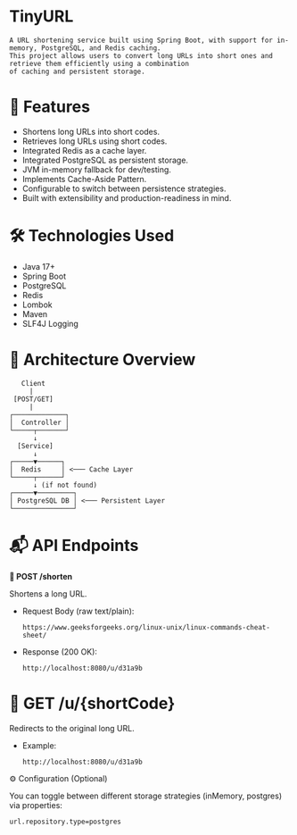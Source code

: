 
# TinyURL

    A URL shortening service built using Spring Boot, with support for in-memory, PostgreSQL, and Redis caching. 
    This project allows users to convert long URLs into short ones and retrieve them efficiently using a combination 
    of caching and persistent storage.


# 🚀 Features

* Shortens long URLs into short codes.
* Retrieves long URLs using short codes. 
* Integrated Redis as a cache layer. 
* Integrated PostgreSQL as persistent storage. 
* JVM in-memory fallback for dev/testing. 
* Implements Cache-Aside Pattern. 
* Configurable to switch between persistence strategies. 
* Built with extensibility and production-readiness in mind.


# 🛠️ Technologies Used

* Java 17+ 
* Spring Boot 
* PostgreSQL
* Redis
* Lombok 
* Maven
* SLF4J Logging


# 🧠 Architecture Overview

       Client
         |
     [POST/GET]
         |
    ┌─────────────┐
    │  Controller │
    └─────┬───────┘
          ↓
      [Service]
          ↓
    ┌─────▼──────┐
    │  Redis     │ <─── Cache Layer
    └─────┬──────┘
          ↓ (if not found)
    ┌─────▼─────────┐
    │ PostgreSQL DB │ <─── Persistent Layer
    └───────────────┘



# 📬 API Endpoints

**🔹 POST /shorten**

Shortens a long URL.

* Request Body (raw text/plain):

    `https://www.geeksforgeeks.org/linux-unix/linux-commands-cheat-sheet/`

* Response (200 OK):

    `http://localhost:8080/u/d31a9b`


# 🔹 GET /u/{shortCode}

Redirects to the original long URL.

* Example:

    `http://localhost:8080/u/d31a9b`


⚙️ Configuration (Optional)

You can toggle between different storage strategies (inMemory, postgres) via properties:

    url.repository.type=postgres






